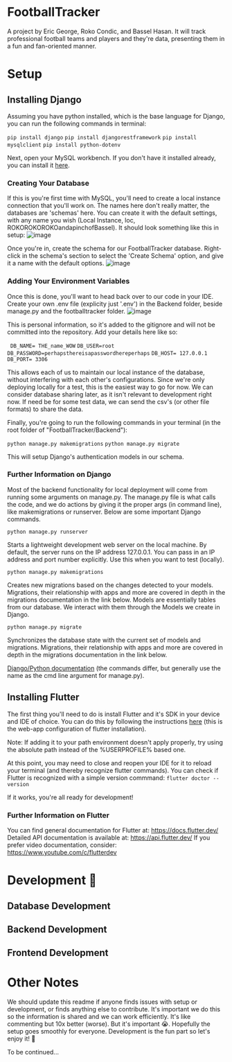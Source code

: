 # FootballTracker

A project by Eric George, Roko Condic, and Bassel Hasan. It will track professional football teams and players and they're data, presenting them in a fun and fan-oriented manner.

# Setup

## Installing Django

Assuming you have python installed, which is the base language for Django, you can run the following commands in terminal:

`pip install django`
`pip install djangorestframework`
`pip install mysqlclient`
`pip install python-dotenv`

Next, open your MySQL workbench. If you don't have it installed already, you can install it [here](https://dev.mysql.com/downloads/mysql/).

### Creating Your Database
If this is you're first time with MySQL, you'll need to create a local instance connection that you'll work on. The names here don't really matter, the databases are 'schemas' here. You can create it with the default settings, with any name you wish (Local Instance, loc, ROKOROKOROKOandapinchofBassel). It should look something like this in setup:
![image](https://github.com/user-attachments/assets/3e2038ff-10dd-4e26-abb6-d2a6953d99c4)

Once you're in, create the schema for our FootballTracker database. Right-click in the schema's section to select the 'Create Schema' option, and give it a name with the default options.
![image](https://github.com/user-attachments/assets/587a1ccc-38d3-4b3e-be6f-d313ca72fe66)

### Adding Your Environment Variables
Once this is done, you'll want to head back over to our code in your IDE. Create your own .env file (explicity just '.env') in the Backend folder, beside manage.py and the footballtracker folder. 
![image](https://github.com/user-attachments/assets/bb6a5502-13c7-423f-af78-2146c2179301)

This is personal information, so it's added to the gitignore and will not be committed into the repository. Add your details here like so:

`
DB_NAME= THE_name_WOW`
`DB_USER=root`
`DB_PASSWORD=perhapsthereisapasswordhereperhaps`
`DB_HOST= 127.0.0.1`
`DB_PORT= 3306
`

This allows each of us to maintain our local instance of the database, without interfering with each other's configurations. Since we're only deploying locally for a test, this is the easiest way to go for now. We can consider database sharing later, as it isn't relevant to development right now. If need be for some test data, we can send the csv's (or other file formats) to share the data.

Finally, you're going to run the following commands in your terminal (in the root folder of "FootballTracker/Backend"):

`python manage.py makemigrations`
`python manage.py migrate`

This will setup Django's authentication models in our schema.

### Further Information on Django

Most of the backend functionality for local deployment will come from running some arguments on manage.py. The manage.py file is what calls the code, and we do actions by giving it the proper args (in command line), like makemigrations or runserver. Below are some important Django commands.

`python manage.py runserver`

Starts a lightweight development web server on the local machine. By default, the server runs on the IP address 127.0.0.1. You can pass in an IP address and port number explicitly. Use this when you want to test (locally).

`python manage.py makemigrations`

Creates new migrations based on the changes detected to your models. Migrations, their relationship with apps and more are covered in depth in the migrations documentation in the link below. Models are essentially tables from our database.  We interact with them through the Models we create in Django.

`python manage.py migrate`

Synchronizes the database state with the current set of models and migrations. Migrations, their relationship with apps and more are covered in depth in the migrations documentation in the link below.

[Django/Python documentation](https://docs.djangoproject.com/en/5.1/ref/django-admin/) (the commands differ, but generally use the name as the cmd line argument for manage.py).

## Installing Flutter

The first thing you'll need to do is install Flutter and it's SDK in your device and IDE of choice. You can do this by following the instructions [here](https://docs.flutter.dev/get-started/install/windows/web) (this is the web-app configuration of flutter installation).

Note: If adding it to your path environment doesn't apply properly, try using the absolute path instead of the %USERPROFILE%
based one.

At this point, you may need to close and reopen your IDE for it to reload your terminal (and thereby recognize flutter commands). You can check if Flutter is recognized with a simple version commmand:
`flutter doctor --version`

If it works, you're all ready for development!

### Further Information on Flutter

You can find general documentation for Flutter at: https://docs.flutter.dev/
Detailed API documentation is available at: https://api.flutter.dev/
If you prefer video documentation, consider: https://www.youtube.com/c/flutterdev

# Development 🙌

## Database Development

## Backend Development

## Frontend Development

# Other Notes

We should update this readme if anyone finds issues with setup or development, or finds anything else to contribute. It's important we do this so the information is shared and we can work efficiently. It's like commenting but 10x better (worse). But it's important 😭. Hopefully the setup goes smoothly for everyone. Development is the fun part so let's enjoy it! 🙌

To be continued...
